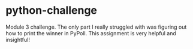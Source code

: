 # python-challenge
Module 3 challenge.
The only part I really struggled with was figuring out how to print the winner in PyPoll. This assignment is very helpful and insightful! 